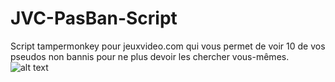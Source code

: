 # JVC-PasBan-Script
Script tampermonkey pour jeuxvideo.com qui vous permet de voir 10 de vos pseudos non bannis pour ne plus devoir les chercher vous-mêmes. 
![alt text](https://image.noelshack.com/fichiers/2023/21/5/1685116945-jvcscreen.png)
